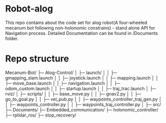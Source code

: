# Robot-alog

This repo contains about the code set for alog robot(A four-wheeled mecanum bot following non-holonomic constrains) - stand alone API for Navigation process. Detailed Documentation can be found in /Documents folder.

# Repo structure 
Mecanum-Bot/
├─ Alog-Control/
│  ├─ launch/
│  │  ├─ gmapping_slam.launch
│  │  ├─ joystick.launch
│  │  ├─ mapping.launch
│  │  ├─ move_base.launch
│  │  ├─ navigation.launch
│  │  ├─ odom_custom.launch
│  │  ├─ startup.launch
│  │  ├─ traj_trac.launch
│  ├─ rviz/
│  ├─ scripts/
│  │  ├─ base_move.py
│  │  ├─ gnav2.py
│  │  ├─ go_to_goal.py
│  │  ├─ vel_pub.py
│  │  ├─ waypoints_controller_traj_gen.py
│  │  ├─ waypoints_controller.py
│  │  ├─ waypoints_traj_controller.py
│  ├─ src/
├─ Documents/
├─ Embedded_communication/
├─ holonomic_controller/
├─ rplidar_ros/
├─ stop_recovery/
